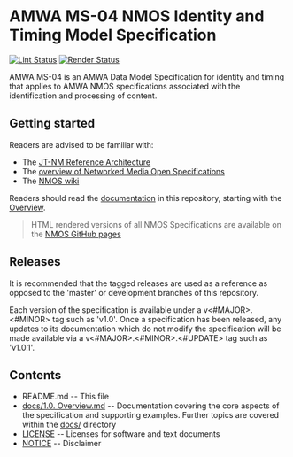 # AMWA MS-04 NMOS Identity and Timing Model Specification

[![Lint Status](https://github.com/AMWA-TV/nmos-id-timing-model/workflows/Lint/badge.svg)](https://github.com/AMWA-TV/nmos-id-timing-model/actions?query=workflow%3ALint)
[![Render Status](https://github.com/AMWA-TV/nmos-id-timing-model/workflows/Render/badge.svg)](https://github.com/AMWA-TV/nmos-id-timing-model/actions?query=workflow%3ARender)

AMWA MS-04 is an AMWA Data Model Specification for identity and timing that applies to AMWA NMOS specifications associated with the identification and processing of content.

## Getting started

Readers are advised to be familiar with:
- The [JT-NM Reference Architecture](http://jt-nm.org/RA-1.0/)
- The [overview of Networked Media Open Specifications](https://amwa-tv.github.io/nmos)
- The [NMOS wiki](https://github.com/AMWA-TV/nmos/wiki)

Readers should read the [documentation](docs/) in this repository, starting with the [Overview](docs/1.0.%20Overview.md).

> HTML rendered versions of all NMOS Specifications are available on the [NMOS GitHub pages](https://amwa-tv.github.io/nmos)

## Releases

It is recommended that the tagged releases are used as a reference as opposed to the 'master' or development branches of this repository.

Each version of the specification is available under a v&lt;#MAJOR&gt;.&lt;#MINOR&gt; tag such as 'v1.0'. Once a specification has been released, any updates to its documentation which do not modify the specification will be made available via a v&lt;#MAJOR&gt;.&lt;#MINOR&gt;.&lt;#UPDATE&gt; tag such as 'v1.0.1'.

## Contents

* README.md -- This file
* [docs/1.0. Overview.md](docs/1.0.%20Overview.md) -- Documentation covering the core aspects of the specification and supporting examples. Further topics are covered within the [docs/](docs/) directory
* [LICENSE](LICENSE) -- Licenses for software and text documents
* [NOTICE](NOTICE) -- Disclaimer
